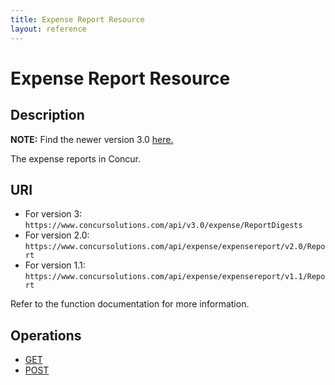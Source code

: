```yaml
---
title: Expense Report Resource 
layout: reference
---
```


# Expense Report Resource

## Description 
**NOTE:** Find the newer version 3.0 [here.](/api-reference/expense/expense-report/reports.html)  

The expense reports in Concur.

## URI 

* For version 3:  
`https://www.concursolutions.com/api/v3.0/expense/ReportDigests ` 
* For version 2.0:  
`https://www.concursolutions.com/api/expense/expensereport/v2.0/Report ` 
* For version 1.1:  
`https://www.concursolutions.com/api/expense/expensereport/v1.1/Report`

Refer to the function documentation for more information.

## Operations   
* [GET][1]
* [POST][2] 




[1]: /api-reference/expense/expense-report/expense-report-get.html
[2]: /api-reference/expense/expense-report/post-report-exceptions.html
